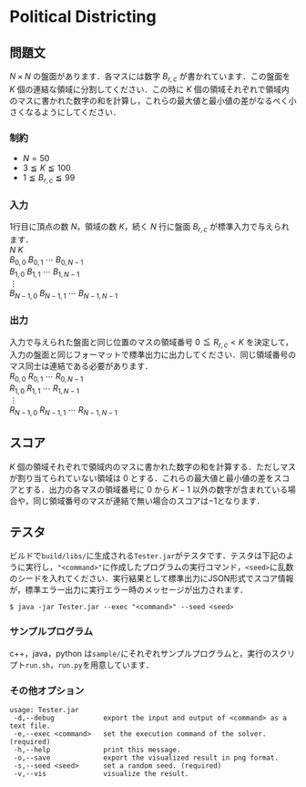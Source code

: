 # Political Districting

## 問題文
$N×N$ の盤面があります．各マスには数字 $B_{r,c}$ が書かれています．この盤面を $K$ 個の連結な領域に分割してください．この時に $K$ 個の領域それぞれで領域内のマスに書かれた数字の和を計算し，これらの最大値と最小値の差がなるべく小さくなるようにしてください．

### 制約
- $N = 50$
- $3 \leqq K \leqq 100$
- $1 \leqq B_{r,c} \leqq 99$

### 入力
$1$行目に頂点の数 $N$，領域の数 $K$，続く $N$ 行に盤面 $B_{r,c}$ が標準入力で与えられます．  
$N \ K$  
$B_{0,0} \ B_{0,1} \ \cdots \ B_{0,N-1}$  
$B_{1,0} \ B_{1,1} \ \cdots \ B_{1,N-1}$  
$\vdots$  
$B_{N-1,0} \ B_{N-1,1} \ \cdots \ B_{N-1,N-1}$  

### 出力
入力で与えられた盤面と同じ位置のマスの領域番号 $0 \leqq R_{r,c} < K$ を決定して，入力の盤面と同じフォーマットで標準出力に出力してください．同じ領域番号のマス同士は連結である必要があります．  
$R_{0,0} \ R_{0,1} \ \cdots \ R_{0,N-1}$  
$R_{1,0} \ R_{1,1} \ \cdots \ R_{1,N-1}$  
$\vdots$  
$R_{N-1,0} \ R_{N-1,1} \ \cdots \ R_{N-1,N-1}$  

## スコア
$K$ 個の領域それぞれで領域内のマスに書かれた数字の和を計算する．ただしマスが割り当てられていない領域は $0$ とする．これらの最大値と最小値の差をスコアとする．出力の各マスの領域番号に $0$ から $K-1$ 以外の数字が含まれている場合や，同じ領域番号のマスが連結で無い場合のスコアは$-1$となります．

## テスタ
ビルドで`build/libs/`に生成される`Tester.jar`がテスタです．テスタは下記のように実行し，`"<command>"`に作成したプログラムの実行コマンド，`<seed>`に乱数のシードを入れてください．実行結果として標準出力にJSON形式でスコア情報が，標準エラー出力に実行エラー時のメッセージが出力されます．
```
$ java -jar Tester.jar --exec "<command>" --seed <seed>
```
### サンプルプログラム
c++，java，python は`sample/`にそれぞれサンプルプログラムと，実行のスクリプト`run.sh`，`run.py`を用意しています．

### その他オプション
```
usage: Tester.jar
 -d,--debug            export the input and output of <command> as a text file.
 -e,--exec <command>   set the execution command of the solver. (required)
 -h,--help             print this message.
 -o,--save             export the visualized result in png format.
 -s,--seed <seed>      set a random seed. (required)
 -v,--vis              visualize the result.
```
